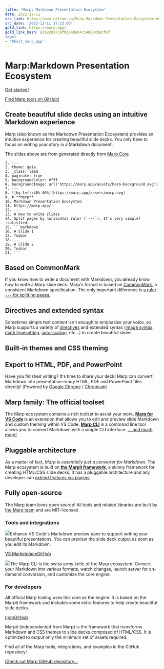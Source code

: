 ```yaml
---
title: 'Marp: Markdown Presentation Ecosystem'
date: 2022-12-11
src_link: https://www.notion.so/Marp-Markdown-Presentation-Ecosystem-e092536086f04a6692275f5144038750
src_date: '2022-12-11 17:23:00'
gold_link: https://marp.app/
gold_link_hash: a26928a719f9564dab4c54888cbacfaf
tags:
- '#host_marp_app'
---
```


Marp:Markdown Presentation Ecosystem
====================================

[Get started!](#get-started)

[Find Marp tools on GitHub!](https://github.com/marp-team/marp)

Create beautiful slide decks using an intuitive Markdown experience
-------------------------------------------------------------------

Marp (also known as the Markdown Presentation Ecosystem) provides an intuitive experience for creating beautiful slide decks. You only have to focus on writing your story in a Markdown document.



The slides above are from generated directly from [Marp Core](https://github.com/marp-team/marp-core)


```
1. ---
2. theme: gaia
3. _class: lead
4. paginate: true
5. backgroundColor: #fff
6. backgroundImage: url('https://marp.app/assets/hero-background.svg')
7. ---
8. ![bg left:40% 80%](https://marp.app/assets/marp.svg)
9. # **Marp**
10. Markdown Presentation Ecosystem
11. https://marp.app/
12. ---
13. # How to write slides
14. Split pages by horizontal ruler (`---`). It's very simple! :satisfied:
15. ```markdown
16. # Slide 1
17. foobar
18. ---
19. # Slide 2
20. foobar
21. ```

```
Based on CommonMark
-------------------

If you know how to write a document with Markdown, you already know how to write a Marp slide deck. Marp's format is based on [CommonMark](https://commonmark.org/), a consistent Markdown specification. The only important difference is [a ruler `---` for splitting pages.](https://marpit.marp.app/markdown)

Directives and extended syntax
------------------------------

Sometimes simple text content isn't enough to emphasize your voice, so Marp supports a variety of [directives](https://marpit.marp.app/directives) and extended syntax ([image syntax](https://marpit.marp.app/image-syntax), [math typesetting](https://github.com/marp-team/marp-core#math-typesetting), [auto-scaling](https://github.com/marp-team/marp-core#auto-scaling-features), etc...) to create beautiful slides.

Built-in themes and CSS theming
-------------------------------

Export to HTML, PDF, and PowerPoint
-----------------------------------

Have you finished writing? It's time to share your deck! Marp can convert Markdown into presentation-ready HTML, PDF and PowerPoint files directly! (Powered by [Google Chrome](https://www.google.com/chrome/) / [Chromium](https://www.chromium.org/Home))

Marp family: The official toolset
---------------------------------

The Marp ecosystem contains a rich toolset to assist your work. [**Marp for VS Code**](https://marketplace.visualstudio.com/items?itemName=marp-team.marp-vscode) is an extension that allows you to edit and preview slide Markdown and custom theming within VS Code. [**Marp CLI**](https://github.com/marp-team/marp-cli/) is a command line tool allows you to convert Markdown with a simple CLI interface. [... and much more!](https://github.com/marp-team/marp/)

Pluggable architecture
----------------------

As a matter of fact, *Marp is essentially just a converter for Markdown.* The Marp ecosystem is built on [**the Marpit framework**](https://marpit.marp.app), a skinny framework for creating HTML/CSS slide decks. It has a pluggable architecture and any developer can [extend features via plugins](https://marpit.marp.app/usage?id=extend-marpit-by-plugins).

Fully open-source
-----------------

The Marp team loves open source! All tools and related libraries are built by [the Marp team](https://github.com/marp-team) and are MIT-licensed.

### Tools and integrations

![](/assets/marp-for-vs-code.png)Enhance VS Code's Markdown preview pane to support writing your beautiful presentations. You can preview the slide deck output as soon as you edit its Markdown.

[VS Marketplace](https://marketplace.visualstudio.com/items?itemName=marp-team.marp-vscode)[GitHub](https://github.com/marp-team/marp-vscode)

![](/assets/marp-cli.png)The Marp CLI is the swiss army knife of the Marp ecosystem. Convert your Markdown into various formats, watch changes, launch server for on-demand conversion, and customize the core engine.

### For developers

All official Marp tooling uses this core as the engine. It is based on the Marpit framework and includes some extra features to help create beautiful slide decks.

[npm](https://www.npmjs.com/package/@marp-team/marp-core)[GitHub](https://github.com/marp-team/marp-core)

Marpit (independented from Marp) is the framework that transforms Markdown and CSS themes to slide decks composed of HTML/CSS. It is optimized to output only the minimum set of assets required.

Find all of the Marp tools, integrations, and examples in the GitHub repository!

[Check out Marp GitHub repository...](https://github.com/marp-team/marp/)